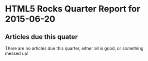 HTML5 Rocks Quarter Report for 2015-06-20
=========================================

Articles due this quater
------------------------

There are no articles due this quarter, either all is good, or something messed up!

